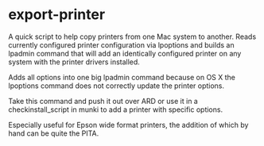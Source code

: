 export-printer
==============

A quick script to help copy printers from one Mac system to another. Reads currently
configured printer configuration via lpoptions and builds an lpadmin command that will
add an identically configured printer on any system with the printer drivers installed.

Adds all options into one big lpadmin command because on OS X the lpoptions command does
not correctly update the printer options.

Take this command and push it out over ARD or use it in a checkinstall_script in munki
to add a printer with specific options.

Especially useful for Epson wide format printers, the addition of which by hand can be
quite the PITA.

